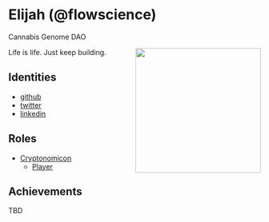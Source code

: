 # Elijah (@flowscience)

Cannabis Genome DAO

<img align="right" width="250" src="avatar.png">

Life is life. Just keep building.

## Identities
* [github](https://github.com/flowscience)
* [twitter](https://twitter.com/flow_science)
* [linkedin](https://www.linkedin.com/in/elijahspina)

## Roles
* [Cryptonomicon](https://cryptotechguru.github.io/Cryptonomicon/)
  * [Player](https://cryptotechguru.github.io/Cryptonomicon/Roles/Player)
  
## Achievements
TBD
